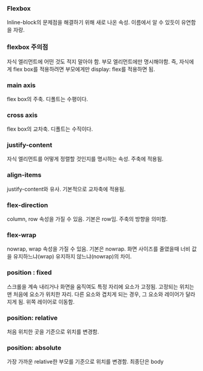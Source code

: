 ### Flexbox
Inline-block의 문제점을 해결하기 위해 새로 나온 속성. 이름에서 알 수 있듯이 유연함을 자랑.

### flexbox 주의점
자식 엘리먼트에 어떤 것도 적지 말아야 함. 부모 엘리먼트에만 명시해야함. 즉, 자식에게 flex box를 적용하려면 부모에게만 display: flex를
적용하면 됨.

### main axis
flex box의 주축. 디폴트는 수평이다.

### cross axis
flex box의 교차축. 디폴트는 수직이다.

### justify-content
자식 엘리먼트를 어떻게 정렬할 것인지를 명시하는 속성. 주축에 적용됨.

### align-items
justify-content와 유사. 기본적으로 교차축에 적용됨.

### flex-direction
column, row 속성을 가질 수 있음. 기본은 row임. 주축의 방향을 의미함.

### flex-wrap
nowrap, wrap 속성을 가질 수 있음. 기본은 nowrap. 화면 사이즈를 줄였을때 너비 값을 유지하느냐(wrap) 유지하지 않느냐(nowrap)의 차이.

### position : fixed
스크롤을 계속 내리거나 화면을 움직여도 특정 자리에 요소가 고정됨. 고정되는 위치는 맨 처음에 요소가 위치한 자리.
다른 요소와 겹치게 되는 경우, 그 요소와 레이어가 달라지게 됨. 위쪽 레이어로 이동함.

### position: relative
처음 위치한 곳을 기준으로 위치를 변경함. 

### position: absolute
가장 가까운 relative한 부모를 기준으로 위치를 변경함. 최종단은 body



